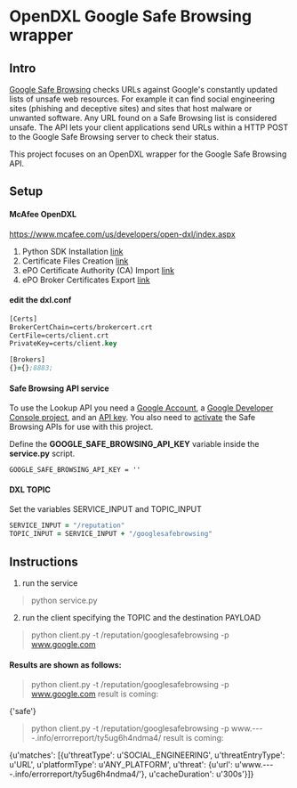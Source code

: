# OpenDXL Google Safe Browsing wrapper


## Intro
[Google Safe Browsing](https://developers.google.com/safe-browsing/) checks URLs against Google's constantly updated lists of unsafe web resources. For example it can find social engineering sites (phishing and deceptive sites) and sites that host malware or unwanted software. Any URL found on a Safe Browsing list is considered unsafe.
The API lets your client applications send URLs within a HTTP POST to the Google Safe Browsing server to check their status. 

This project focuses on an OpenDXL wrapper for the Google Safe Browsing API.

## Setup

#### McAfee OpenDXL

https://www.mcafee.com/us/developers/open-dxl/index.aspx

1. Python SDK Installation [link](https://opendxl.github.io/opendxl-client-python/pydoc/installation.html)
2. Certificate Files Creation [link](https://opendxl.github.io/opendxl-client-python/pydoc/certcreation.html)
3. ePO Certificate Authority (CA) Import [link](https://opendxl.github.io/opendxl-client-python/pydoc/epocaimport.html)
4. ePO Broker Certificates Export  [link](https://opendxl.github.io/opendxl-client-python/pydoc/epobrokercertsexport.html)

#### edit the dxl.conf
```clj
[Certs]
BrokerCertChain=certs/brokercert.crt
CertFile=certs/client.crt
PrivateKey=certs/client.key

[Brokers]
{}={};8883;
```
#### Safe Browsing API service

To use the Lookup API you need a [Google Account](https://accounts.google.com/SignUp), a [Google Developer Console project](https://support.google.com/cloud/answer/6251787?hl=en), and an [API key](https://support.google.com/cloud/answer/6158862?hl=en&ref_topic=6262490). You also need to [activate](https://support.google.com/cloud/answer/6158841?hl=en) the Safe Browsing APIs for use with this project.


Define the **GOOGLE_SAFE_BROWSING_API_KEY** variable inside the **service.py** script.

```
GOOGLE_SAFE_BROWSING_API_KEY = ''
```
#### DXL TOPIC
Set the variables SERVICE_INPUT and TOPIC_INPUT
```clj
SERVICE_INPUT = "/reputation"
TOPIC_INPUT = SERVICE_INPUT + "/googlesafebrowsing"
```
  
## Instructions
 
1.  run the service
 
>python service.py


2.  run the client specifying the TOPIC and the destination PAYLOAD

>python client.py -t /reputation/googlesafebrowsing -p www.google.com

#### Results are shown as follows:

>python client.py -t /reputation/googlesafebrowsing -p www.google.com
result is coming:

{'safe'}


>python client.py -t /reputation/googlesafebrowsing -p www.----.info/errorreport/ty5ug6h4ndma4/
result is coming:

{u'matches': [{u'threatType': u'SOCIAL_ENGINEERING', u'threatEntryType': u'URL', u'platformType': u'ANY_PLATFORM', u'threat': {u'url': u'www.----.info/errorreport/ty5ug6h4ndma4/'}, u'cacheDuration': u'300s'}]}

